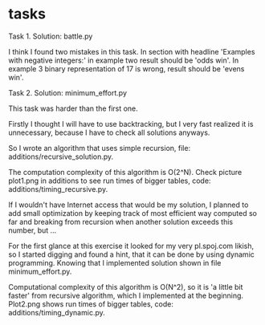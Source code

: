 # tasks

Task 1.
Solution: battle.py

I think I found two  mistakes in this task. In section with headline 'Examples with negative integers:' in example two result should be 'odds win'. In example 3 binary representation of 17 is wrong, result should be 'evens win'.

Task 2.
Solution: minimum_effort.py

This task was harder than the first one.

Firstly I thought I will have to use backtracking, but I very fast realized it is unnecessary, because I have to check all solutions anyways.

So I wrote an algorithm that uses simple recursion, file: additions/recursive_solution.py.

The computation complexity of this algorithm is O(2^N). Check picture plot1.png in additions to see run times of bigger tables, code: additions/timing_recursive.py.

If I wouldn't have Internet access that would be my solution, I planned to add small optimization by keeping track of most efficient way computed so far and breaking from recursion when another solution exceeds this number, but ...

For the first glance at this exercise it looked for my very pl.spoj.com likish, so I started digging and found a hint, that it can be done by using dynamic programming. Knowing that I implemented solution shown in file minimum_effort.py.

Computational complexity of this algorithm is O(N^2), so it is 'a little bit faster' from recursive algorithm, which I implemented at the beginning. Plot2.png shows run times of bigger tables, code: additions/timing_dynamic.py.

